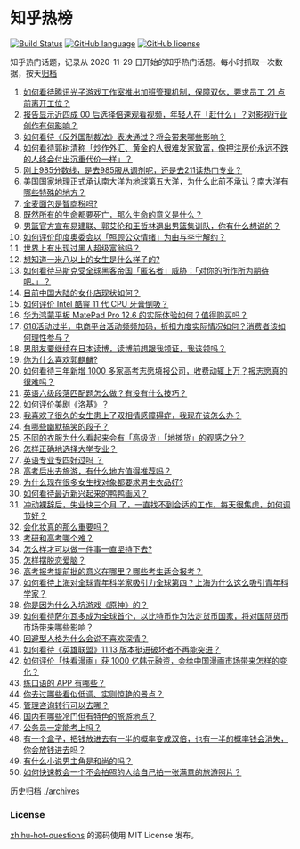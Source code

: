 # 知乎热榜
[![Build Status](https://github.com/ToWeLong/zhihu-hot-questions/workflows/CI/badge.svg)](https://github.com/ToWeLong/zhihu-hot-questions/actions)
[![GitHub language](https://img.shields.io/badge/language-golang-orange.svg)](https://golang.org/)
[![GitHub license](https://img.shields.io/github/license/ToWeLong/zhihu-hot-questions)](https://github.com/ToWeLong/zhihu-hot-questions/blob/main/LICENSE)

知乎热门话题，记录从 2020-11-29 日开始的知乎热门话题。每小时抓取一次数据，按天[归档](./archives)

<!-- BEGIN -->

1. [如何看待腾讯光子游戏工作室推出加班管理机制，保障双休，要求员工 21 点前离开工位？](https://www.zhihu.com/question/464150896)
1. [报告显示近四成 00 后选择倍速观看视频，年轻人在「赶什么」？对影视行业创作有何影响？](https://www.zhihu.com/question/464019954)
1. [如何看待《反外国制裁法》表决通过？将会带来哪些影响？](https://www.zhihu.com/question/464277187)
1. [如何看待郭树清称「炒作外汇、黄金的人很难发家致富，像押注房价永远不跌的人终会付出沉重代价一样」？](https://www.zhihu.com/question/464243954)
1. [刚上985分数线，是去985服从调剂呢，还是去211读热门专业？](https://www.zhihu.com/question/448604507)
1. [美国国家地理正式承认南大洋为地球第五大洋，为什么此前不承认？南大洋有哪些特殊的地方？](https://www.zhihu.com/question/464055142)
1. [全麦面包是智商税吗?](https://www.zhihu.com/question/416804902)
1. [既然所有的生命都要死亡，那么生命的意义是什么？](https://www.zhihu.com/question/288017836)
1. [男篮官方宣布易建联、郭艾伦和王哲林退出男篮集训队，你有什么想说的？](https://www.zhihu.com/question/464171039)
1. [如何评价印度奥委会以「照顾公众情绪」为由与李宁解约？](https://www.zhihu.com/question/464221165)
1. [世界上有出现过黑人超级富翁吗？](https://www.zhihu.com/question/316418280)
1. [想知道一米八以上的女生是什么样子的?](https://www.zhihu.com/question/433141761)
1. [如何看待马斯克受全球黑客帝国「匿名者」威胁：「对你的所作所为期待吧。」？](https://www.zhihu.com/question/463674631)
1. [目前中国大陆的女仆店现状如何？](https://www.zhihu.com/question/60687879)
1. [如何评价 Intel 酷睿 11 代 CPU 牙膏倒吸？](https://www.zhihu.com/question/441892505)
1. [华为鸿蒙平板 MatePad Pro 12.6 的实际体验如何？值得购买吗？](https://www.zhihu.com/question/464198645)
1. [618活动过半，电商平台活动频频加码，折扣力度实际情况如何？消费者该如何理性参与？](https://www.zhihu.com/question/464028524)
1. [男朋友要继续在日本读博，读博前想跟我领证，我该领吗？](https://www.zhihu.com/question/462494313)
1. [你为什么喜欢郭麒麟?](https://www.zhihu.com/question/377729124)
1. [如何看待三年新增 1000 多家高考志愿填报公司，收费动辄上万？报志愿真的很难吗？](https://www.zhihu.com/question/464228987)
1. [英语六级段落匹配题怎么做？有没有什么技巧？](https://www.zhihu.com/question/303163695)
1. [如何评价美剧《洛基》？](https://www.zhihu.com/question/462557527)
1. [我喜欢了很久的女生患上了双相情感障碍症，我现在该怎么办？](https://www.zhihu.com/question/400354421)
1. [有哪些幽默搞笑的段子？](https://www.zhihu.com/question/327781315)
1. [不同的衣服为什么看起来会有「高级货」「地摊货」的观感之分？](https://www.zhihu.com/question/68232440)
1. [怎样正确地选择大学专业？](https://www.zhihu.com/question/56998038)
1. [英语专业专四好过吗 ？](https://www.zhihu.com/question/389176629)
1. [高考后出去旅游，有什么地方值得推荐吗？](https://www.zhihu.com/question/459482130)
1. [为什么现在很多女生找对象都要求男生衣品好?](https://www.zhihu.com/question/462357177)
1. [如何看待最近新兴起来的鸭鸭画风？](https://www.zhihu.com/question/463510531)
1. [冲动裸辞后，失业快三个月 了，一直找不到合适的工作，每天很焦虑，如何调节好？](https://www.zhihu.com/question/430896392)
1. [会化妆真的那么重要吗？](https://www.zhihu.com/question/463267809)
1. [考研和高考哪个难？](https://www.zhihu.com/question/440451177)
1. [怎么样才可以做一件事一直坚持下去?](https://www.zhihu.com/question/462919209)
1. [怎样摆脱恋爱脑？](https://www.zhihu.com/question/311298787)
1. [高考报考提前批的意义在哪里？哪些考生适合报考？](https://www.zhihu.com/question/282698579)
1. [如何看待上海对全球青年科学家吸引力全球第四？上海为什么这么吸引青年科学家？](https://www.zhihu.com/question/463231999)
1. [你是因为什么入坑游戏《原神》的？](https://www.zhihu.com/question/463678611)
1. [如何看待萨尔瓦多成为全球首个，以比特币作为法定货币国家，将对国际货币市场带来哪些影响？](https://www.zhihu.com/question/464147867)
1. [回避型人格为什么会说不喜欢深情？](https://www.zhihu.com/question/451675251)
1. [如何看待《英雄联盟》11.13 版本挺进破坏者不再能突进？](https://www.zhihu.com/question/463953447)
1. [如何评价「快看漫画」获 1000 亿韩元融资，会给中国漫画市场带来怎样的变化？](https://www.zhihu.com/question/464056519)
1. [练口语的 APP 有哪些？](https://www.zhihu.com/question/25707926)
1. [你去过哪些看似低调、实则惊艳的景点？](https://www.zhihu.com/question/459376793)
1. [管理咨询转行可以去哪？](https://www.zhihu.com/question/21307422)
1. [国内有哪些冷门但有特色的旅游地点？](https://www.zhihu.com/question/19855515)
1. [公务员一定能考上吗？](https://www.zhihu.com/question/463166599)
1. [有一个盒子，把钱放进去有一半的概率变成双倍，也有一半的概率钱会消失，你会放钱进去吗？](https://www.zhihu.com/question/463236177)
1. [有什么小说男主角是和尚的吗？](https://www.zhihu.com/question/62712314)
1. [如何快速教会一个不会拍照的人给自己拍一张满意的旅游照片？](https://www.zhihu.com/question/21683968)

<!-- END -->

历史归档 [./archives](./archives)


### License
[zhihu-hot-questions](https://github.com/towelong/zhihu-hot-questions) 的源码使用 MIT License 发布。
